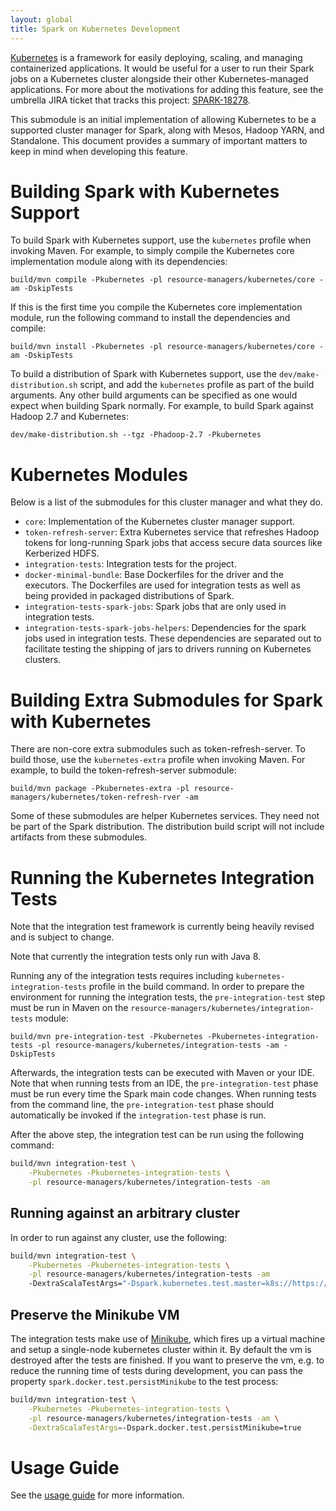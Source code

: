 ```yaml
---
layout: global
title: Spark on Kubernetes Development
---
```


[Kubernetes](https://kubernetes.io/) is a framework for easily deploying, scaling, and managing containerized
applications. It would be useful for a user to run their Spark jobs on a Kubernetes cluster alongside their
other Kubernetes-managed applications. For more about the motivations for adding this feature, see the umbrella JIRA
ticket that tracks this project: [SPARK-18278](https://issues.apache.org/jira/browse/SPARK-18278).

This submodule is an initial implementation of allowing Kubernetes to be a
supported cluster manager for Spark, along with Mesos, Hadoop YARN, and Standalone. This document provides a summary of
important matters to keep in mind when developing this feature.

# Building Spark with Kubernetes Support

To build Spark with Kubernetes support, use the `kubernetes` profile when invoking Maven. For example, to simply compile the Kubernetes core implementation module along with its dependencies:

    build/mvn compile -Pkubernetes -pl resource-managers/kubernetes/core -am -DskipTests

If this is the first time you compile the Kubernetes core implementation module, run the following command to install the dependencies and compile:

    build/mvn install -Pkubernetes -pl resource-managers/kubernetes/core -am -DskipTests

To build a distribution of Spark with Kubernetes support, use the `dev/make-distribution.sh` script, and add the
`kubernetes` profile as part of the build arguments. Any other build arguments can be specified as one would expect when
building Spark normally. For example, to build Spark against Hadoop 2.7 and Kubernetes:

    dev/make-distribution.sh --tgz -Phadoop-2.7 -Pkubernetes

# Kubernetes Modules

Below is a list of the submodules for this cluster manager and what they do.

* `core`: Implementation of the Kubernetes cluster manager support.
* `token-refresh-server`: Extra Kubernetes service that refreshes Hadoop
  tokens for long-running Spark jobs that access secure data sources like
  Kerberized HDFS.
* `integration-tests`: Integration tests for the project.
* `docker-minimal-bundle`: Base Dockerfiles for the driver and the executors. The Dockerfiles are used for integration
  tests as well as being provided in packaged distributions of Spark.
* `integration-tests-spark-jobs`: Spark jobs that are only used in integration tests.
* `integration-tests-spark-jobs-helpers`: Dependencies for the spark jobs used in integration tests. These dependencies
  are separated out to facilitate testing the shipping of jars to drivers running on Kubernetes clusters.

# Building Extra Submodules for Spark with Kubernetes

There are non-core extra submodules such as token-refresh-server. To build
those, use the `kubernetes-extra` profile when invoking Maven. For example,
to build the token-refresh-server submodule:

    build/mvn package -Pkubernetes-extra -pl resource-managers/kubernetes/token-refresh-rver -am

Some of these submodules are helper Kubernetes services. They need not be part
of the Spark distribution. The distribution build script will not include
artifacts from these submodules.

# Running the Kubernetes Integration Tests

Note that the integration test framework is currently being heavily revised and is subject to change.

Note that currently the integration tests only run with Java 8.

Running any of the integration tests requires including `kubernetes-integration-tests` profile in the build command. In
order to prepare the environment for running the integration tests, the `pre-integration-test` step must be run in Maven
on the `resource-managers/kubernetes/integration-tests` module:

    build/mvn pre-integration-test -Pkubernetes -Pkubernetes-integration-tests -pl resource-managers/kubernetes/integration-tests -am -DskipTests
 
Afterwards, the integration tests can be executed with Maven or your IDE. Note that when running tests from an IDE, the
`pre-integration-test` phase must be run every time the Spark main code changes. When running tests from the
command line, the `pre-integration-test` phase should automatically be invoked if the `integration-test` phase is run.

After the above step, the integration test can be run using the following command:

```sh
build/mvn integration-test \
    -Pkubernetes -Pkubernetes-integration-tests \
    -pl resource-managers/kubernetes/integration-tests -am
```

## Running against an arbitrary cluster

In order to run against any cluster, use the following:
```sh
build/mvn integration-test \
    -Pkubernetes -Pkubernetes-integration-tests \
    -pl resource-managers/kubernetes/integration-tests -am
    -DextraScalaTestArgs="-Dspark.kubernetes.test.master=k8s://https://<master> -Dspark.docker.test.driverImage=<driver-image> -Dspark.docker.test.executorImage=<executor-image>"
```

## Preserve the Minikube VM

The integration tests make use of [Minikube](https://github.com/kubernetes/minikube), which fires up a virtual machine
and setup a single-node kubernetes cluster within it. By default the vm is destroyed after the tests are finished.
If you want to preserve the vm, e.g. to reduce the running time of tests during development, you can pass the property
`spark.docker.test.persistMinikube` to the test process:

```sh
build/mvn integration-test \
    -Pkubernetes -Pkubernetes-integration-tests \
    -pl resource-managers/kubernetes/integration-tests -am \
    -DextraScalaTestArgs=-Dspark.docker.test.persistMinikube=true
```

# Usage Guide

See the [usage guide](../../docs/running-on-kubernetes.md) for more information.
